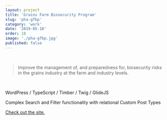 ```yaml
---
layout: project
title: 'Grains Farm Biosecurity Program'
slug: 'pha-gfbp'
category: 'work'
date: '2019-05-10'
order: 18
image: './pha-gfbp.jpg'
published: false
---
```


<br/>

> Improve the management of, and preparedness for, biosecurity risks in the grains industry at the farm and industry levels.

<br/>

WordPress / TypeScript / Timber / Twig / GlideJS

Complex Search and Filter functionality with relational Custom Post Types

<a href="https://lukesecomb.digital" target="_blank">Check out the site.</a>
